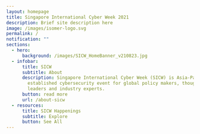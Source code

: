 ```yaml
---
layout: homepage
title: Singapore International Cyber Week 2021
description: Brief site description here
image: /images/isomer-logo.svg
permalink: /
notification: ""
sections:
  - hero:
      background: /images/SICW_HomeBanner_v210823.jpg
  - infobar:
      title: SICW
      subtitle: About
      description: Singapore International Cyber Week (SICW) is Asia-Pacific’s most
        established cybersecurity event for global policy makers, thought
        leaders and industry experts.
      button: read more
      url: /about-sicw
  - resources:
      title: SICW Happenings
      subtitle: Explore
      button: See All
---
```

